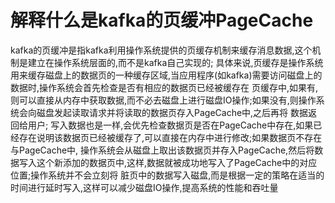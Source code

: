 # 解释什么是kafka的页缓冲PageCache
  kafka的页缓冲是指kafka利用操作系统提供的页缓存机制来缓存消息数据,这个机制是建立在操作系统层面的,而不是kafka自己实现的;
  具体来说,页缓存是操作系统用来缓存磁盘上的数据页的一种缓存区域,当应用程序(如kafka)需要访问磁盘上的数据时,操作系统会首先检查是否有相应的数据页已经被缓存在
页缓存中,如果有,则可以直接从内存中获取数据,而不必去磁盘上进行磁盘IO操作;如果没有,则操作系统会向磁盘发起读取请求并将读取的数据页存入PageCache中,之后再将
数据返回给用户;
  写入数据也是一样,会优先检查数据页是否在PageCache中存在,如果已经存在说明该数据页已经被缓存了,可以直接在内存中进行修改;如果数据页不存在与PageCache中,
操作系统会从磁盘上取出该数据页并存入PageCache,然后将数据写入这个新添加的数据页中,这样,数据就被成功地写入了PageCache中的对应位置;操作系统并不会立刻将
脏页中的数据写入磁盘,而是根据一定的策略在适当的时间进行延时写入,这样可以减少磁盘IO操作,提高系统的性能和吞吐量
   